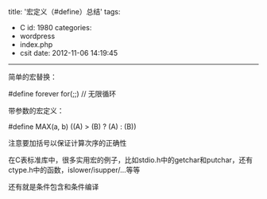 title: '宏定义（#define）总结'
tags:
  - C
id: 1980
categories:
  - wordpress
  - index.php
  - csit
date: 2012-11-06 14:19:45
---

简单的宏替换：

#define forever for(;;) // 无限循环

带参数的宏定义：

#define MAX(a, b) ((A) &gt; (B) ? (A) : (B))

注意要加括号以保证计算次序的正确性

在C表标准库中，很多实用宏的例子，比如stdio.h中的getchar和putchar，还有ctype.h中的函数，islower/isupper/...等等

还有就是条件包含和条件编译